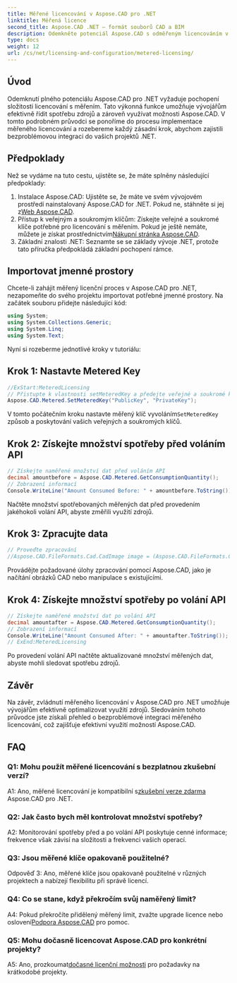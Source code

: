 ```yaml
---
title: Měřené licencování v Aspose.CAD pro .NET
linktitle: Měřená licence
second_title: Aspose.CAD .NET – formát souborů CAD a BIM
description: Odemkněte potenciál Aspose.CAD s odměřeným licencováním v .NET. Plynule optimalizujte využití zdrojů. Prozkoumejte našeho podrobného průvodce.
type: docs
weight: 12
url: /cs/net/licensing-and-configuration/metered-licensing/
---
```

## Úvod

Odemknutí plného potenciálu Aspose.CAD pro .NET vyžaduje pochopení složitosti licencování s měřením. Tato výkonná funkce umožňuje vývojářům efektivně řídit spotřebu zdrojů a zároveň využívat možnosti Aspose.CAD. V tomto podrobném průvodci se ponoříme do procesu implementace měřeného licencování a rozebereme každý zásadní krok, abychom zajistili bezproblémovou integraci do vašich projektů .NET.

## Předpoklady

Než se vydáme na tuto cestu, ujistěte se, že máte splněny následující předpoklady:
1.  Instalace Aspose.CAD: Ujistěte se, že máte ve svém vývojovém prostředí nainstalovaný Aspose.CAD for .NET. Pokud ne, stáhněte si jej z[Web Aspose.CAD](https://releases.aspose.com/cad/net/).
2.  Přístup k veřejným a soukromým klíčům: Získejte veřejné a soukromé klíče potřebné pro licencování s měřením. Pokud je ještě nemáte, můžete je získat prostřednictvím[Nákupní stránka Aspose.CAD](https://purchase.aspose.com/buy).
3. Základní znalosti .NET: Seznamte se se základy vývoje .NET, protože tato příručka předpokládá základní pochopení rámce.

## Importovat jmenné prostory

Chcete-li zahájit měřený licenční proces v Aspose.CAD pro .NET, nezapomeňte do svého projektu importovat potřebné jmenné prostory. Na začátek souboru přidejte následující kód:
```csharp
using System;
using System.Collections.Generic;
using System.Linq;
using System.Text;
```

Nyní si rozeberme jednotlivé kroky v tutoriálu:

## Krok 1: Nastavte Metered Key

```csharp
//ExStart:MeteredLicensing
// Přistupte k vlastnosti setMeteredKey a předejte veřejné a soukromé klíče jako parametry
Aspose.CAD.Metered.SetMeteredKey("PublicKey", "PrivateKey");
```

 V tomto počátečním kroku nastavte měřený klíč vyvoláním`SetMeteredKey` způsob a poskytování vašich veřejných a soukromých klíčů.

## Krok 2: Získejte množství spotřeby před voláním API

```csharp
// Získejte naměřené množství dat před voláním API
decimal amountbefore = Aspose.CAD.Metered.GetConsumptionQuantity();
// Zobrazení informací
Console.WriteLine("Amount Consumed Before: " + amountbefore.ToString());
```

Načtěte množství spotřebovaných měřených dat před provedením jakéhokoli volání API, abyste změřili využití zdrojů.

## Krok 3: Zpracujte data

```csharp
// Proveďte zpracování
//Aspose.CAD.FileFormats.Cad.CadImage image = (Aspose.CAD.FileFormats.Cad.CadImage)Aspose.CAD.Image.load("BlockRefDgn.dwg");
```

Provádějte požadované úlohy zpracování pomocí Aspose.CAD, jako je načítání obrázků CAD nebo manipulace s existujícími.

## Krok 4: Získejte množství spotřeby po volání API

```csharp
// Získejte naměřené množství dat po volání API
decimal amountafter = Aspose.CAD.Metered.GetConsumptionQuantity();
// Zobrazení informací
Console.WriteLine("Amount Consumed After: " + amountafter.ToString());
// ExEnd:MeteredLicensing
```

Po provedení volání API načtěte aktualizované množství měřených dat, abyste mohli sledovat spotřebu zdrojů.

## Závěr

Na závěr, zvládnutí měřeného licencování v Aspose.CAD pro .NET umožňuje vývojářům efektivně optimalizovat využití zdrojů. Sledováním tohoto průvodce jste získali přehled o bezproblémové integraci měřeného licencování, což zajišťuje efektivní využití možností Aspose.CAD.

## FAQ

### Q1: Mohu použít měřené licencování s bezplatnou zkušební verzí?

 A1: Ano, měřené licencování je kompatibilní s[zkušební verze zdarma](https://releases.aspose.com/) Aspose.CAD pro .NET.

### Q2: Jak často bych měl kontrolovat množství spotřeby?

A2: Monitorování spotřeby před a po volání API poskytuje cenné informace; frekvence však závisí na složitosti a frekvenci vašich operací.

### Q3: Jsou měřené klíče opakovaně použitelné?

Odpověď 3: Ano, měřené klíče jsou opakovaně použitelné v různých projektech a nabízejí flexibilitu při správě licencí.

### Q4: Co se stane, když překročím svůj naměřený limit?

 A4: Pokud překročíte přidělený měřený limit, zvažte upgrade licence nebo oslovení[Podpora Aspose.CAD](https://forum.aspose.com/c/cad/19) pro pomoc.

### Q5: Mohu dočasně licencovat Aspose.CAD pro konkrétní projekty?

 A5: Ano, prozkoumat[dočasné licenční možnosti](https://purchase.aspose.com/temporary-license/) pro požadavky na krátkodobé projekty.